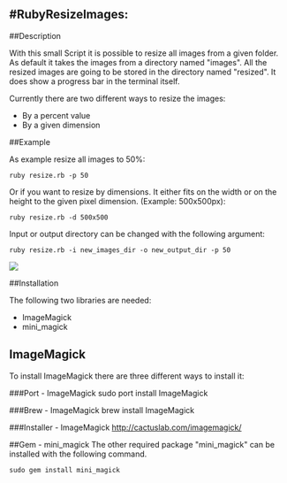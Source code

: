 #RubyResizeImages:
-----------------

##Description


With this small Script it is possible to resize all images from a given folder. 
As default it takes the images from a directory named "images". All the resized
images are going to be stored in the directory named "resized". It does show
a progress bar in the terminal itself.

Currently there are two different ways to resize the images:
- By a percent value
- By a given dimension


##Example


As example resize all images to 50%:

	ruby resize.rb -p 50	
	
Or if you want to resize by dimensions. It either fits on the width or on the height to the given pixel dimension. (Example: 500x500px):
	
	ruby resize.rb -d 500x500

Input or output directory can be changed with the following argument:

	ruby resize.rb -i new_images_dir -o new_output_dir -p 50
	


[![](	http://www.prine.ch/img/RubyResizeImages.png)](	http://www.prine.ch/img/RubyResizeImages.png)


##Installation

The following two libraries are needed:
- ImageMagick
- mini_magick

## ImageMagick
To install ImageMagick there are three different ways to install it:

###Port - ImageMagick
	sudo port install ImageMagick
	
###Brew - ImageMagick
	brew install ImageMagick
	
###Installer - ImageMagick
http://cactuslab.com/imagemagick/


##Gem - mini_magick
The other required package "mini_magick" can be installed with the following command.

	sudo gem install mini_magick


